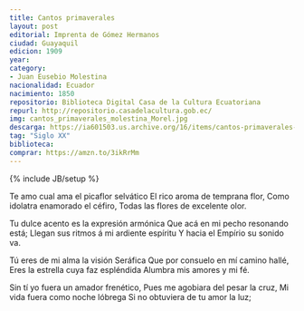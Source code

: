 ```yaml
---
title: Cantos primaverales
layout: post
editorial: Imprenta de Gómez Hermanos
ciudad: Guayaquil
edicion: 1909
year: 
category:
- Juan Eusebio Molestina
nacionalidad: Ecuador
nacimiento: 1850
repositorio: Biblioteca Digital Casa de la Cultura Ecuatoriana
repurl: http://repositorio.casadelacultura.gob.ec/
img: cantos_primaverales_molestina_Morel.jpg
descarga: https://ia601503.us.archive.org/16/items/cantos-primaverales-juan-eusebio-molestina-matheus/Cantos%20Primaverales%20-%20Juan%20Eusebio%20Molestina%20Matheus.pdf
tag: "Siglo XX"
biblioteca: 
comprar: https://amzn.to/3ikRrMm
---
```

{% include JB/setup %}
 
Te amo cual ama el picaflor selvático
El rico aroma de temprana flor,
Como idolatra enamorado el céfiro,
Todas las flores de excelente olor.

Tu dulce acento es la expresión armónica 
Que acá en mi pecho resonando está; 
Llegan sus ritmos á mi ardiente espíritu
Y hacia el Empírio su sonido va.

Tú eres de mi alma la visión Seráfica 
Que por consuelo en mí camino hallé, 
Eres la estrella cuya faz espléndida 
Alumbra mis amores y mi fé.

Sin tí yo fuera un amador frenético, 
Pues me agobiara del pesar la cruz, 
Mi vida fuera como noche lóbrega 
Si no obtuviera de tu amor la luz;
